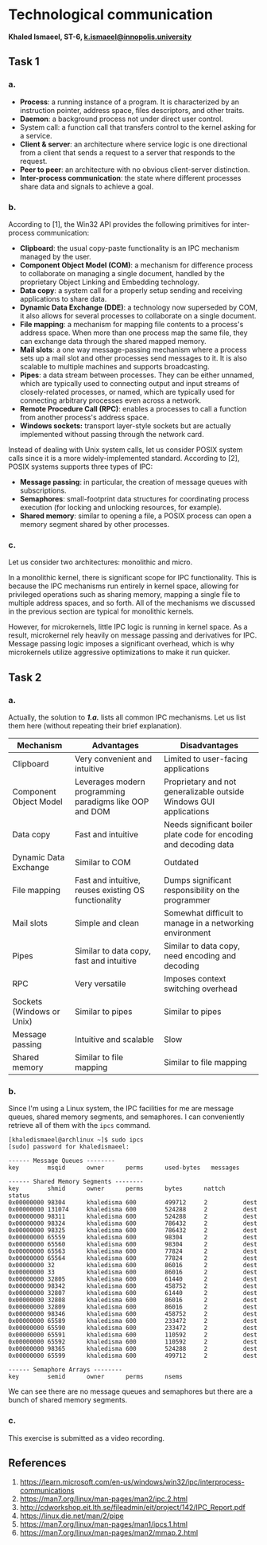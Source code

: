 # Technological communication

**Khaled Ismaeel, ST-6, k.ismaeel@innopolis.university**

## Task 1

### a.

- **Process**: a running instance of a program. It is characterized by an instruction pointer, address space, files descriptors, and other traits.
- **Daemon**: a background process not under direct user control.
- System call: a function call that transfers control to the kernel asking for a service.
- **Client & server**: an architecture where service logic is one directional from a client that sends a request to a server that responds to the request.
- **Peer to peer**: an architecture with no obvious client-server distinction.
- **Inter-process communication**: the state where different processes share data and signals to achieve a goal.

### b.

According to [1], the Win32 API provides the following primitives for inter-process communication:

- **Clipboard**: the usual copy-paste functionality is an IPC mechanism managed by the user.
- **Component Object Model (COM)**: a mechanism for difference process to collaborate on managing a single document, handled by the proprietary Object Linking and Embedding technology.
- **Data copy**: a system call for a properly setup sending and receiving applications to share data.
- **Dynamic Data Exchange (DDE)**: a technology now superseded by COM, it also allows for several processes to collaborate on a single document.
- **File mapping**: a mechanism for mapping file contents to a process's address space. When more than one process map the same file, they can exchange data through the shared mapped memory.
- **Mail slots**: a one way message-passing mechanism where a process sets up a mail slot and other processes send messages to it. It is also scalable to multiple machines and supports broadcasting.
- **Pipes**: a data stream between processes. They can be either unnamed, which are typically used to connecting output and input streams of closely-related processes, or named, which are typically used for connecting arbitrary processes even across a network.
- **Remote Procedure Call (RPC)**: enables a processes to call a function from another process's address space.
- **Windows sockets:** transport layer-style sockets but are actually implemented without passing through the network card.

Instead of dealing with Unix system calls, let us consider POSIX system calls since it is a more widely-implemented standard. According to [2], POSIX systems supports three types of IPC:

- **Message passing**: in particular, the creation of message queues with subscriptions.
- **Semaphores**: small-footprint data structures for coordinating process execution (for locking and unlocking resources, for example).
- **Shared memory**: similar to opening a file, a POSIX process can open a memory segment shared by other processes.


### c.

Let us consider two architectures: monolithic and micro.

In a monolithic kernel, there is significant scope for IPC functionality. This is because the IPC mechanisms run entirely in kernel space, allowing for privileged operations such as sharing memory, mapping a single file to multiple address spaces, and so forth. All of the mechanisms we discussed in the previous section are typical for monolithic kernels.

However, for microkernels, little IPC logic is running in kernel space. As a result, microkernel rely heavily on message passing and derivatives for IPC. Message passing logic imposes a significant overhead, which is why microkernels utilize aggressive optimizations to make it run quicker.

## Task 2

### a.

Actually, the solution to ***1.a.*** lists all common IPC mechanisms. Let us list them here (without repeating their brief explanation).

| Mechanism | Advantages | Disadvantages |
| --------- | ---------- | ------------- |
| Clipboard | Very convenient and intuitive | Limited to user-facing applications |
| Component Object Model | Leverages modern programming paradigms like OOP and DOM | Proprietary and not generalizable outside Windows GUI applications |
| Data copy | Fast and intuitive | Needs significant boiler plate code for encoding and decoding data |
| Dynamic Data Exchange | Similar to COM | Outdated |
| File mapping | Fast and intuitive, reuses existing OS functionality | Dumps significant responsibility on the programmer |
| Mail slots | Simple and clean | Somewhat difficult to manage in a networking environment |
| Pipes | Similar to data copy, fast and intuitive | Similar to data copy, need encoding and decoding |
| RPC | Very versatile | Imposes context switching overhead |
| Sockets (Windows or Unix) | Similar to pipes | Similar to pipes |
| Message passing | Intuitive and scalable | Slow |
| Shared memory | Similar to file mapping | Similar to file mapping |

### b.

Since I'm using a Linux system, the IPC facilities for me are message queues, shared memory segments, and semaphores. I can conveniently retrieve all of them with the `ipcs` command.

```
[khaledismaeel@archlinux ~]$ sudo ipcs
[sudo] password for khaledismaeel: 

------ Message Queues --------
key        msqid      owner      perms      used-bytes   messages    

------ Shared Memory Segments --------
key        shmid      owner      perms      bytes      nattch     status      
0x00000000 98304      khaledisma 600        499712     2          dest         
0x00000000 131074     khaledisma 600        524288     2          dest         
0x00000000 98311      khaledisma 600        524288     2          dest         
0x00000000 98324      khaledisma 600        786432     2          dest         
0x00000000 98325      khaledisma 600        786432     2          dest         
0x00000000 65559      khaledisma 600        98304      2          dest         
0x00000000 65560      khaledisma 600        98304      2          dest         
0x00000000 65563      khaledisma 600        77824      2          dest         
0x00000000 65564      khaledisma 600        77824      2          dest         
0x00000000 32         khaledisma 600        86016      2          dest         
0x00000000 33         khaledisma 600        86016      2          dest         
0x00000000 32805      khaledisma 600        61440      2          dest         
0x00000000 98342      khaledisma 600        458752     2          dest         
0x00000000 32807      khaledisma 600        61440      2          dest         
0x00000000 32808      khaledisma 600        86016      2          dest         
0x00000000 32809      khaledisma 600        86016      2          dest         
0x00000000 98346      khaledisma 600        458752     2          dest         
0x00000000 65589      khaledisma 600        233472     2          dest         
0x00000000 65590      khaledisma 600        233472     2          dest         
0x00000000 65591      khaledisma 600        110592     2          dest         
0x00000000 65592      khaledisma 600        110592     2          dest         
0x00000000 98365      khaledisma 600        524288     2          dest         
0x00000000 65599      khaledisma 600        499712     2          dest         

------ Semaphore Arrays --------
key        semid      owner      perms      nsems     
```

We can see there are no message queues and semaphores but there are a bunch of shared memory segments.

### c.

This exercise is submitted as a video recording.

## References

1. https://learn.microsoft.com/en-us/windows/win32/ipc/interprocess-communications
2. https://man7.org/linux/man-pages/man2/ipc.2.html
3. http://cdworkshop.eit.lth.se/fileadmin/eit/project/142/IPC_Report.pdf
4. https://linux.die.net/man/2/pipe
5. https://man7.org/linux/man-pages/man1/ipcs.1.html
6. https://man7.org/linux/man-pages/man2/mmap.2.html
